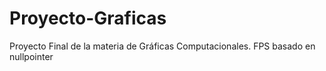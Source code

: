 # Proyecto-Graficas
Proyecto Final de la materia de Gráficas Computacionales. FPS basado en nullpointer
